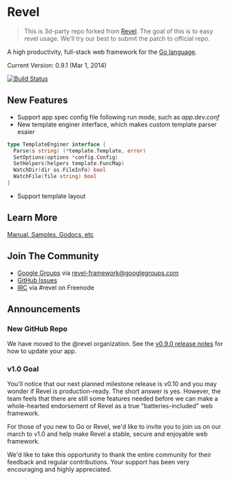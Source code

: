 # Revel

> This is 3d-party repo forked from [Revel](https://github.com/revel/revel). The goal of this is to easy revel usage. We'll try our best to submit the patch to official repo.

A high productivity, full-stack web framework for the [Go language](http://www.golang.org).

Current Version: 0.9.1 (Mar 1, 2014)

[![Build Status](https://travis-ci.org/golib/revel.svg?branch=master)](https://travis-ci.org/golib/revel)

## New Features
- Support app spec config file following run mode, such as *app.dev.conf*
- New template enginer interface, which makes custom template parser esaier
```go
type TemplateEnginer interface {
  Parse(s string) (*template.Template, error)
  SetOptions(options *config.Config)
  SetHelpers(helpers template.FuncMap)
  WatchDir(dir os.FileInfo) bool
  WatchFile(file string) bool
}
```
- Support template layout

## Learn More

[Manual, Samples, Godocs, etc](http://revel.github.io)

## Join The Community

* [Google Groups](https://groups.google.com/forum/#!forum/revel-framework) via [revel-framework@googlegroups.com](mailto:revel-framework@googlegroups.com)
* [GitHub Issues](https://github.com/golib/revel/issues)
* [IRC](http://webchat.freenode.net/?channels=%23revel&uio=d4) via #revel on Freenode

## Announcements

### New GitHub Repo

We have moved to the @revel organization. See the [v0.9.0 release notes](https://github.com/golib/revel/releases/tag/v0.9.0)
for how to update your app.

### v1.0 Goal

You'll notice that our next planned milestone release is v0.10 and you may wonder if Revel is
production-ready. The short answer is yes. However, the team feels that there are still some
features needed before we can make a whole-hearted endorsement of Revel as a true "batteries-included" web framework.

For those of you new to Go or Revel, we'd like to invite you to join us on our march to v1.0
and help make Revel a stable, secure and enjoyable web framework.

We'd like to take this opportunity to thank the entire community for their feedback and
regular contributions. Your support has been very encouraging and highly appreciated.
